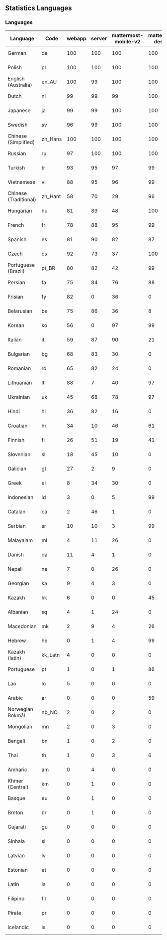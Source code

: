 ## Statistics Languages ##
###  Languages  ###
|Language|Code|webapp|server|mattermost-mobile-v2|mattermost-desktop|playbook-webapp|calls-webapp|Total|Last Modified|
|---|---|---|---|---|---|---|---|---|---|
|German|de| 100| 100| 100| 100| 0| 100| 100|2024-03-01T08:10:42.052247Z|
|Polish|pl| 100| 100| 100| 100| 0| 100| 100|2024-03-01T08:10:42.215448Z|
|English (Australia)|en_AU| 100| 99| 100| 100| 0| 0| 99|2024-02-28T11:03:14.993303Z|
|Dutch|nl| 99| 99| 99| 100| 0| 97| 99|2024-02-29T14:41:09.980260Z|
|Japanese|ja| 99| 99| 100| 100| 0| 97| 99|2024-03-03T18:20:04.833914Z|
|Swedish|sv| 96| 99| 100| 100| 0| 90| 97|2024-03-03T17:03:14.434028Z|
|Chinese (Simplified)|zh_Hans| 100| 100| 100| 100| 0| 98| 95|2024-02-29T14:41:03.668755Z|
|Russian|ru| 97| 100| 100| 100| 0| 69| 95|2024-02-29T14:41:00.426747Z|
|Turkish|tr| 93| 95| 97| 99| 0| 90| 94|2024-02-29T14:41:01.844741Z|
|Vietnamese|vi| 88| 95| 96| 99| 0| 90| 91|2024-02-29T14:41:03.162802Z|
|Chinese (Traditional)|zh_Hant| 58| 70| 29| 96| 0| 15| 87|2024-02-29T14:41:04.252778Z|
|Hungarian|hu| 81| 89| 48| 100| 0| 0| 81|2024-02-26T16:11:10.933341Z|
|French|fr| 78| 88| 95| 99| 0| 52| 80|2024-02-29T14:41:07.484414Z|
|Spanish|es| 81| 90| 82| 87| 0| 25| 78|2024-03-02T05:03:14.974701Z|
|Czech|cs| 92| 73| 37| 100| 0| 97| 77|2024-03-01T04:39:13.440831Z|
|Portuguese (Brazil)|pt_BR| 80| 82| 42| 99| 0| 89| 77|2024-02-29T14:41:10.797653Z|
|Persian|fa| 75| 84| 76| 88| 0| 0| 73|2024-02-26T16:10:19.662762Z|
|Frisian|fy| 82| 0| 36| 0| 0| 0| 72|2024-02-26T16:10:36.613148Z|
|Belarusian|be| 75| 86| 36| 8| 0| 0| 72|2024-02-26T16:09:21.099899Z|
|Korean|ko| 56| 0| 97| 99| 0| 89| 68|2024-02-29T14:41:09.247385Z|
|Italian|it| 59| 87| 90| 21| 0| 21| 67|2024-02-29T14:41:08.311130Z|
|Bulgarian|bg| 68| 83| 30| 0| 0| 0| 66|2024-02-26T16:09:25.392204Z|
|Romanian|ro| 65| 82| 24| 0| 0| 0| 63|2024-02-26T16:13:31.071742Z|
|Lithuanian|lt| 88| 7| 40| 97| 0| 80| 62|2024-02-29T14:41:09.613046Z|
|Ukrainian|uk| 45| 68| 78| 97| 0| 0| 56|2024-02-26T16:14:26.024391Z|
|Hindi|hi| 36| 82| 16| 0| 0| 0| 45|2024-02-26T16:10:57.847438Z|
|Croatian|hr| 34| 10| 46| 61| 0| 97| 36|2024-02-29T14:41:07.876504Z|
|Finnish|fi| 26| 51| 19| 41| 0| 0| 32|2024-02-26T16:10:23.790004Z|
|Slovenian|sl| 18| 45| 10| 0| 0| 0| 22|2024-02-26T16:13:49.011856Z|
|Galician|gl| 27| 2| 9| 0| 0| 0| 17|2024-02-26T16:10:40.917974Z|
|Greek|el| 8| 34| 30| 0| 0| 0| 17|2024-02-26T16:09:56.403567Z|
|Indonesian|id| 3| 0| 5| 99| 0| 0| 14|2024-02-26T16:11:17.103072Z|
|Catalan|ca| 2| 46| 1| 0| 0| 0| 13|2024-02-26T16:09:39.093498Z|
|Serbian|sr| 10| 10| 3| 99| 0| 0| 12|2024-02-26T16:14:00.640273Z|
|Malayalam|ml| 4| 11| 26| 0| 0| 0| 9|2024-02-26T16:12:38.222992Z|
|Danish|da| 11| 4| 1| 0| 0| 0| 8|2024-02-26T16:09:48.075318Z|
|Nepali|ne| 7| 0| 26| 0| 0| 0| 7|2024-02-26T16:12:54.957845Z|
|Georgian|ka| 9| 4| 3| 0| 0| 0| 7|2024-02-26T16:11:41.416888Z|
|Kazakh|kk| 6| 0| 0| 45| 0| 0| 6|2024-02-26T16:11:52.213677Z|
|Albanian|sq| 4| 1| 24| 0| 0| 0| 5|2024-02-26T16:13:54.585030Z|
|Macedonian|mk| 2| 9| 4| 26| 0| 0| 5|2024-02-26T16:12:32.421373Z|
|Hebrew|he| 0| 1| 4| 99| 0| 0| 4|2024-02-26T16:10:51.738947Z|
|Kazakh (latin)|kk_Latn| 4| 0| 0| 0| 0| 0| 4|2024-02-26T16:11:46.338774Z|
|Portuguese|pt| 1| 0| 1| 86| 0| 0| 3|2024-02-26T16:13:24.885953Z|
|Lao|lo| 5| 0| 0| 0| 0| 0| 3|2024-02-26T16:12:14.813193Z|
|Arabic|ar| 0| 0| 0| 59| 0| 0| 2|2024-02-26T16:09:16.128206Z|
|Norwegian Bokmål|nb_NO| 2| 0| 2| 0| 0| 0| 2|2024-02-26T16:12:49.012593Z|
|Mongolian|mn| 2| 0| 3| 0| 0| 0| 2|2024-02-26T16:12:43.180674Z|
|Bengali|bn| 1| 0| 2| 0| 0| 0| 1|2024-02-26T16:09:29.726840Z|
|Thai|th| 1| 0| 3| 6| 0| 0| 1|2024-02-26T16:14:12.337029Z|
|Amharic|am| 0| 4| 0| 0| 0| 0| 1|2024-02-26T16:09:11.523564Z|
|Khmer (Central)|km| 0| 1| 0| 0| 0| 0| 0|2024-02-26T16:11:58.478995Z|
|Basque|eu| 0| 1| 0| 0| 0| 0| 0|2024-02-26T16:10:14.681950Z|
|Breton|br| 0| 1| 0| 0| 0| 0| 0|2024-02-26T16:09:34.526675Z|
|Gujarati|gu| 0| 0| 0| 0| 0| 0| 0|2024-02-26T16:10:45.531851Z|
|Sinhala|si| 0| 0| 0| 0| 0| 0| 0|2024-02-26T16:13:42.645282Z|
|Latvian|lv| 0| 0| 0| 0| 0| 0| 0|2024-02-26T16:12:26.404630Z|
|Estonian|et| 0| 0| 0| 0| 0| 0| 0|2024-02-26T16:10:10.086530Z|
|Latin|la| 0| 0| 0| 0| 0| 0| 0|2024-02-26T16:12:08.542290Z|
|Filipino|fil| 0| 0| 0| 0| 0| 0| 0|2024-02-26T16:10:27.996736Z|
|Pirate|pr| 0| 0| 0| 0| 0| 0| 0|2024-02-26T16:13:12.831795Z|
|Icelandic|is| 0| 0| 0| 0| 0| 0| 0|2024-02-26T16:11:22.785626Z|
